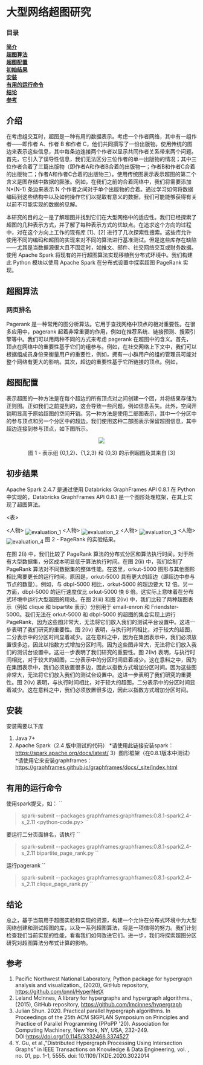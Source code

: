 # 大型网络超图研究

### 目录
**[简介](#introduction)** <br>
**[超图算法](#hypergraph-algorithms)** <br>
**[超图配置](#hypergraph-configuration)** <br>
**[初始结果](#initial-results)** <br>
**[安装](#installation)** <br>
**[有用的运行命令](#useful-run-commands)** <br>
**[结论](#conclusion)** <br>
**[参考](#reference)** <br>

## 介绍

在考虑组交互时，超图是一种有用的数据表示。考虑一个作者网络，其中有一组作者——即作者 A、作者 B 和作者 C，他们共同撰写了一份出版物。使用传统的图边来表示这些信息，其中每条边连接两个作者以显示共同作者关系带来两个问题。首先，它引入了误导性信息，我们无法区分三位作者的单一出版物的情况；其中三位作者合着了三篇出版物（即作者A和作者B合着的出版物一；作者B和作者C合着的出版物二；作者A和作者C合着的出版物三）。使用传统图表示表示超图的第二个含义是图存储中数据的膨胀。例如，在我们之前的合着网络中，我们将需要添加 N*(N-1) 条边来表示 N 个作者之间对于单个出版物的合着。通过学习如何将数据编码到这些结构中以及如何操作它们以提取有意义的数据，我们可能能够获得有关以前不可能实现的数据的见解。

本研究的目的之一是了解超图并找到它们在大型网络中的适应性。我们已经探索了超图的几种表示方式，并了解了每种表示方式的优缺点。在追求这个方向的过程中，对在这个方向上工作的现有库 [1]、[2] 进行了几次探索性搜索。这些库允许使用不同的编码和超图的实现来对不同的算法进行基准测试。但是这些库存在缺陷——尤其是当数据源很大且不固定时，如推文、邮件、社交网络交互或财务数据。
使用 Apache Spark 将现有的并行超图算法实现移植到分布式环境中。我们构建此 Python 模块以使用 Apache Spark 在分布式设置中探索超图 PageRank 实现。

## 超图算法
### 网页排名
Pagerank 是一种常用的图分析算法。它用于查找网络中顶点的相对重要性。在很多应用中，pagerank 起着非常重要的作用，例如在推荐系统、链接预测、搜索引擎等中。我们可以用两种不同的方式来考虑 pagerank 在超图中的含义。首先，顶点在网络中的重要性基于它们的组参与。例如，在社交网络上下文中，我们可以根据组成员身份来衡量用户的重要性，例如，拥有一小群用户的组的管理员可能对整个网络有更大的影响。其次，超边的重要性基于它所链接的顶点。例如，

## 超图配置

表示超图的一种方法是在每个超边的所有顶点对之间创建一个团，并将结果存储为正则图。正如我们之前提到的，这会导致一些问题，例如信息丢失。此外，空间开销明显高于原始超图的空间开销。另一种方法是使用二部图表示，其中一个分区中的参与顶点和另一个分区中的超边。我们使用这种二部图表示保留超图信息，其中超边连接到参与顶点，如下图所示。

<p align="center">
  <img src="https://github.com/biqar/hypergraph-study/blob/main/resources/example_hypergraph.png" />
  <p align="center">图 1 - 表示组 {0,1,2}、{1,2,3} 和 {0,3} 的示例超图及其来自 [3]<p 的二部表示对齐=“居中”>
</p>

## 初步结果

Apache Spark 2.4.7 是通过使用 Databricks GraphFrames API 0.8.1 在 Python 中实现的，Databricks GraphFrames API 0.8.1 是一个图形处理框架，在其上实现了超图算法。

<表>
  <tr>
    <td>
       <人物>
        <img align="middle" src="https://github.com/biqar/hypergraph-study/blob/main/resources/evaluation_1.png" alt="evaluation_1"/>
        </图>
    </td>
    <td>
      <人物>
        <img align="middle" src="https://github.com/biqar/hypergraph-study/blob/main/resources/evaluation_2.png" alt="evaluation_2"/>
      </图>
    </td>
  </tr>
  <tr>
    <td>
       <人物>
        <img align="middle" src="https://github.com/biqar/hypergraph-study/blob/main/resources/evaluation_3.png" alt="evaluation_3"/>
        </图>
    </td>
    <td>
      <人物>
        <img align="middle" src="https://github.com/biqar/hypergraph-study/blob/main/resources/evaluation_4.png" alt="evaluation_4"/>
      </图>
    </td>
  </tr>
  <tr>
    <td colspan="2" align="middle">图 2 - PageRank 的实验结果。</td>
  </tr>
</table>

在图 2(i) 中，我们比较了 PageRank 算法的分布式分区和算法执行时间。对于所有大型数据集，分区成本明显低于算法执行时间。在图 2(ii) 中，我们绘制了 PageRank 算法对不同数据集的整体性能。在这里，orkut-5000 图形与其他图形相比需要更长的运行时间。原因是，orkut-5000 具有更大的超边（即超边中参与节点的数量）。例如，与 dbpl-5000 相比，orkut-5000 的超边要大 12 倍。另一方面，dbpl-5000 的运行速度仅比 orkut-5000 快 6 倍。这实际上意味着在分布式环境中运行大型超图的用处。在图 2(iii) 和图 2(iv) 中，我们比较了两种超图表示（例如 clique 和 bipartite 表示）分别用于 email-enron 和 Friendster-5000。我们无法在 orkut-5000 和 dbpl-5000 的超图的集合实现上运行 PageRank，因为这些图非常大，无法将它们放入我们的测试平台设置中。这进一步表明了我们研究的重要性。图 2(iv) 表明，与执行时间相比，对于较大的超图，二分表示中的分区时间显着减少。这在意料之中，因为在集团表示中，我们必须放置很多边，因此以指数方式增加分区时间。因为这些图非常大，无法将它们放入我们的测试台设置中。这进一步表明了我们研究的重要性。图 2(iv) 表明，与执行时间相比，对于较大的超图，二分表示中的分区时间显着减少。这在意料之中，因为在集团表示中，我们必须放置很多边，因此以指数方式增加分区时间。因为这些图非常大，无法将它们放入我们的测试台设置中。这进一步表明了我们研究的重要性。图 2(iv) 表明，与执行时间相比，对于较大的超图，二分表示中的分区时间显着减少。这在意料之中，我们必须放置很多边，因此以指数方式增加分区时间。


## 安装
安装需要以下库
1) Java 7+
2) Apache Spark（2.4 版中测试的代码）
    *请使用此链接安装spark：https://spark.apache.org/docs/latest/
3）图形框架（在0.8.1版本中测试）
    *请使用它来安装graphframes：https://graphframes.github.io/graphframes/docs/_site/index.html

## 有用的运行命令
使用spark提交，如：
``
> spark-submit --packages graphframes:graphframes:0.8.1-spark2.4-s_2.11 <python-code.py>
``

要运行二分页面排名，请执行 
``
> spark-submit --packages graphframes:graphframes:0.8.1-spark2.4-s_2.11 bipartite_page_rank.py
``

运行pagerank
``
> spark-submit --packages graphframes:graphframes:0.8.1-spark2.4-s_2.11 clique_page_rank.py
``

## 结论
总之，基于当前用于超图实验和实现的资源，构建一个允许在分布式环境中为大型网络创建和测试超图的库，以及一系列超图算法，将是一项值得的努力。我们计划检查我们当前实现的性能，看看我们如何改进它们。进一步，我们将探索超图分区研究对超图算法分布式计算的影响。

## 参考
1. Pacific Northwest National Laboratory, Python package for hypergraph analysis and visualization., (2020), GitHub repository, https://github.com/pnnl/HyperNetX
2. Leland McInnes, A library for hypergraphs and hypergraph algorithms., (2015), GitHub repository, https://github.com/lmcinnes/hypergraph
3. Julian Shun. 2020. Practical parallel hypergraph algorithms. In Proceedings of the 25th ACM SIGPLAN Symposium on Principles and Practice of Parallel Programming (PPoPP '20). Association for Computing Machinery, New York, NY, USA, 232–249. DOI:https://doi.org/10.1145/3332466.3374527
4. Y. Gu, et al.,"Distributed Hypergraph Processing Using Intersection Graphs" in IEEE Transactions on Knowledge & Data Engineering, vol. , no. 01, pp. 1-1, 5555. doi: 10.1109/TKDE.2020.3022014
